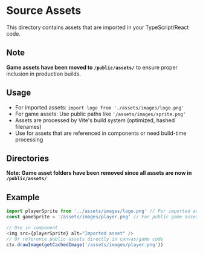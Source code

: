 # Source Assets

This directory contains assets that are imported in your TypeScript/React code.

## Note
**Game assets have been moved to `/public/assets/`** to ensure proper inclusion in production builds.

## Usage
- For imported assets: `import logo from './assets/images/logo.png'`
- For game assets: Use public paths like `'/assets/images/sprite.png'`
- Assets are processed by Vite's build system (optimized, hashed filenames)
- Use for assets that are referenced in components or need build-time processing

## Directories
**Note: Game asset folders have been removed since all assets are now in `/public/assets/`**

## Example
```typescript
import playerSprite from '../assets/images/logo.png' // For imported assets
const gameSprite = '/assets/images/player.png' // For public game assets

// Use in component
<img src={playerSprite} alt="Imported asset" />
// Or reference public assets directly in canvas/game code
ctx.drawImage(getCachedImage('/assets/images/player.png'))
```
